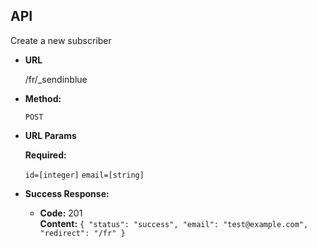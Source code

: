 **API**
----
Create a new subscriber

* **URL**

  /fr/_sendinblue

* **Method:**

  `POST`

*  **URL Params**

   **Required:**

   `id=[integer]`
   `email=[string]`


* **Success Response:**

  * **Code:** 201 <br />
    **Content:** `{
    "status": "success",
    "email": "test@example.com",
    "redirect": "/fr"
    }`

